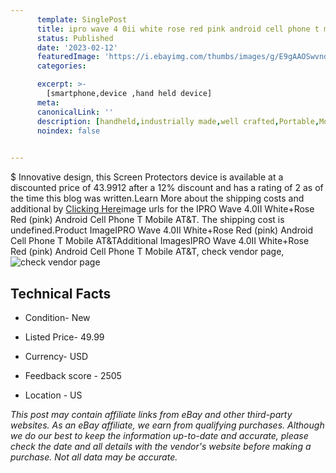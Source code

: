 ```yaml
---
      template: SinglePost
      title: ipro wave 4 0ii white rose red pink android cell phone t mobile at t
      status: Published
      date: '2023-02-12'
      featuredImage: 'https://i.ebayimg.com/thumbs/images/g/E9gAAOSwvndfgkJC/s-l225.jpg'
      categories: 

      excerpt: >-
        [smartphone,device ,hand held device]
      meta:
      canonicalLink: ''
      description: [handheld,industrially made,well crafted,Portable,Mobile,Compact,Convenient,Lightweight,Maneuverable,Man-portable,Miniature,Carriable,Hand-held,Light,Holdable,Transportable,Mobile device,Pocket-sized,On-the-go,Wireless,Cordless,Compact size,Convenient size, smartphone,device ,hand held device]
      noindex: false

        
---
```

$
    Innovative design, this Screen Protectors device is available at a discounted price of 43.9912 after a 12% discount and has a rating of 2 as of the time this blog was written.Learn More about the shipping costs and additional by [Clicking Here](https://www.ebay.com/itm/174473877177?hash=item289f7416b9%3Ag%3AE9gAAOSwvndfgkJC&mkevt=1&mkcid=1&mkrid=711-53200-19255-0&campid=%253CePNCampaignId%253E&customid=%253CreferenceId%253E&toolid=10049)image urls for the IPRO Wave 4.0II White+Rose Red (pink) Android Cell Phone T Mobile AT&T. The shipping cost is undefined.Product ImageIPRO Wave 4.0II White+Rose Red (pink) Android Cell Phone T Mobile AT&TAdditional ImagesIPRO Wave 4.0II White+Rose Red (pink) Android Cell Phone T Mobile AT&T, check vendor page, ![check vendor page](https://origin-galleryplus.ebayimg.com/ws/web/174473877177_2_0_1/225x225.jpg,https://origin-galleryplus.ebayimg.com/ws/web/174473877177_3_0_1/225x225.jpg,https://origin-galleryplus.ebayimg.com/ws/web/174473877177_4_0_1/225x225.jpg,https://origin-galleryplus.ebayimg.com/ws/web/174473877177_5_0_1/225x225.jpg,https://origin-galleryplus.ebayimg.com/ws/web/174473877177_6_0_1/225x225.jpg)
    
    

 ## Technical Facts 



     
      

 - Condition- New 


      

 - Listed Price- 49.99 


      

 - Currency- USD 


      

 - Feedback score - 2505 


      

 - Location - US 


      
      

 *_This post may contain affiliate links from eBay and other third-party websites. As an eBay affiliate, we earn from qualifying purchases. Although we do our best to keep the information up-to-date and accurate, please check the date and all details with the vendor's website before making a purchase. Not all data may be accurate._*



    
    
    
    
    
